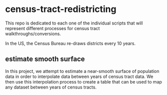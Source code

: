 # census-tract-redistricting

This repo is dedicated to each one of the individual scripts that will represent different processes for census tract  
walkthroughs/conversions. 

In the US, the Census Bureau re-draws districts every 10 years. 

## estimate smooth surface
In this project, we attempt to estimate a near-smooth surface of population data in order to interpolate data between years of census tract data. We then use this interpolation process to create a table that can be used to map any dataset between years of census tracts.

